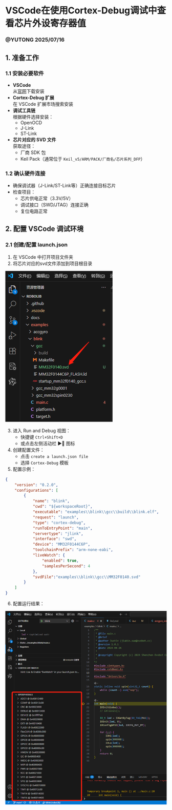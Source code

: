 # VSCode在使用Cortex-Debug调试中查看芯片外设寄存器值

### @YUTONG 2025/07/16

## 1. 准备工作

### 1.1 安装必要软件
- **VSCode**  
  从[官网](https://code.visualstudio.com/)下载安装
- **Cortex-Debug 扩展**  
  在 VSCode 扩展市场搜索安装
- **调试工具链**  
  根据硬件选择安装：
  - OpenOCD
  - J-Link
  - ST-Link
- **芯片对应的 SVD 文件**  
  获取途径：
  - 厂商 SDK 包
  - Keil Pack（通常位于 `Keil_v5/ARM/PACK/厂商名/芯片系列_DFP`）

### 1.2 确认硬件连接
- 确保调试器（J-Link/ST-Link等）正确连接目标芯片
- 检查项目：
  - 芯片供电正常（3.3V/5V）
  - 调试接口（SWD/JTAG）连接正确
  - 复位电路正常

## 2. 配置 VSCode 调试环境

### 2.1 创建/配置 launch.json
1. 在 VSCode 中打开项目文件夹
2. 将芯片对应的svd文件添加到项目根目录

![image](images/vscode-cortex-debug-peripheral-registers-01.png)

3. 进入 Run and Debug 视图：
   - 快捷键 `Ctrl+Shift+D`
   - 或点击左侧活动栏 ▶️🐞 图标
4. 创建配置文件：
   - 点击 `create a launch.json file`
   - 选择 `Cortex-Debug` 模板
5. 配置示例：

```json
{
    "version": "0.2.0",
    "configurations": [
        {
            "name": "blink",
            "cwd": "${workspaceRoot}",
            "executable": "examples\\blink\\gcc\\build\\blink.elf",
            "request": "launch",
            "type": "cortex-debug",
            "runToEntryPoint": "main",
            "servertype": "jlink",
            "interface": "swd",
            "device": "MM32F0144C6P",
            "toolchainPrefix": "arm-none-eabi",
            "liveWatch": {
                "enabled": true,
                "samplesPerSecond": 4
            },
            "svdFile":"examples\\blink\\gcc\\MM32F0140.svd"
        }
    ]
}
```
6. 配置运行结果：

![image](images/vscode-cortex-debug-peripheral-registers-02.png)

